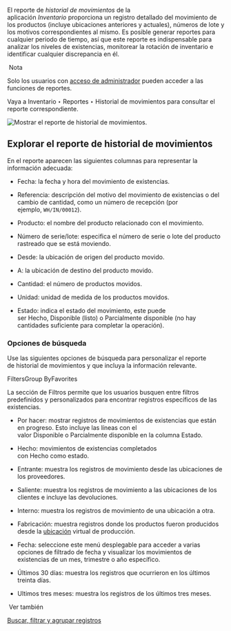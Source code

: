 El reporte de _historial de movimientos_ de la aplicación _Inventario_ proporciona un registro detallado del movimiento de los productos (incluye ubicaciones anteriores y actuales), números de lote y los motivos correspondientes al mismo. Es posible generar reportes para cualquier periodo de tiempo, así que este reporte es indispensable para analizar los niveles de existencias, monitorear la rotación de inventario e identificar cualquier discrepancia en él.

 Nota

Solo los usuarios con [acceso de administrador](https://www.odoo.com/documentation/17.0/es/applications/general/users/access_rights.html) pueden acceder a las funciones de reportes.

Vaya a Inventario ‣ Reportes ‣ Historial de movimientos para consultar el reporte correspondiente.

![Mostrar el reporte de historial de movimientos.](https://www.odoo.com/documentation/17.0/es/_images/moves-history.png)

## Explorar el reporte de historial de movimientos[](https://www.odoo.com/documentation/17.0/es/applications/inventory_and_mrp/inventory/warehouses_storage/reporting/moves_history.html#navigate-the-moves-history-report "Enlazar permanentemente con este título")

En el reporte aparecen las siguientes columnas para representar la información adecuada:

- Fecha: la fecha y hora del movimiento de existencias.
    
- Referencia: descripción del motivo del movimiento de existencias o del cambio de cantidad, como un número de recepción (por ejemplo, `WH/IN/00012`).
    
- Producto: el nombre del producto relacionado con el movimiento.
    
- Número de serie/lote: especifica el número de serie o lote del producto rastreado que se está moviendo.
    
- Desde: la ubicación de origen del producto movido.
    
- A: la ubicación de destino del producto movido.
    
- Cantidad: el número de productos movidos.
    
- Unidad: unidad de medida de los productos movidos.
    
- Estado: indica el estado del movimiento, este puede ser Hecho, Disponible (listo) o Parcialmente disponible (no hay cantidades suficiente para completar la operación).
    

### Opciones de búsqueda[](https://www.odoo.com/documentation/17.0/es/applications/inventory_and_mrp/inventory/warehouses_storage/reporting/moves_history.html#search-options "Enlazar permanentemente con este título")

Use las siguientes opciones de búsqueda para personalizar el reporte de historial de movimientos y que incluya la información relevante.

FiltersGroup ByFavorites

La sección de Filtros permite que los usuarios busquen entre filtros predefinidos y personalizados para encontrar registros específicos de las existencias.

- Por hacer: mostrar registros de movimientos de existencias que están en progreso. Esto incluye las líneas con el valor Disponible o Parcialmente disponible en la columna Estado.
    
- Hecho: movimientos de existencias completados con Hecho como estado.
    
- Entrante: muestra los registros de movimiento desde las ubicaciones de los proveedores.
    
- Saliente: muestra los registros de movimiento a las ubicaciones de los clientes e incluye las devoluciones.
    
- Interno: muestra los registros de movimiento de una ubicación a otra.
    
- Fabricación: muestra registros donde los productos fueron producidos desde la [ubicación](https://www.odoo.com/documentation/17.0/es/applications/inventory_and_mrp/inventory/warehouses_storage/inventory_management/use_locations.html) virtual de producción.
    
- Fecha: seleccione este menú desplegable para acceder a varias opciones de filtrado de fecha y visualizar los movimientos de existencias de un mes, trimestre o año específico.
    
- Últimos 30 días: muestra los registros que ocurrieron en los últimos treinta días.
    
- Ultimos tres meses: muestra los registros de los últimos tres meses.
    

 Ver también

[Buscar, filtrar y agrupar registros](https://www.odoo.com/documentation/17.0/es/applications/essentials/search.html)